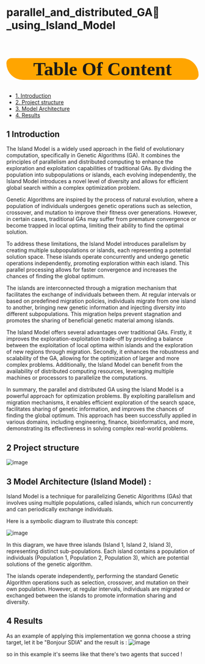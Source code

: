 # parallel_and_distributed_GA🧬_using_Island_Model

<h1 style="background-color:orange;font-family:newtimeroman;font-size:350%;text-align:center;border-radius: 15px 50px;">Table Of Content</h1>


* [1. Introduction](#1)   
* [2. Project structure](#2)
* [3. Model Architecture](#3)    
* [4. Results](#4) 
     

## 1 Introduction

The Island Model is a widely used approach in the field of evolutionary computation, specifically in Genetic Algorithms (GA). It combines the principles of parallelism and distributed computing to enhance the exploration and exploitation capabilities of traditional GAs. By dividing the population into subpopulations or islands, each evolving independently, the Island Model introduces a novel level of diversity and allows for efficient global search within a complex optimization problem.

Genetic Algorithms are inspired by the process of natural evolution, where a population of individuals undergoes genetic operations such as selection, crossover, and mutation to improve their fitness over generations. However, in certain cases, traditional GAs may suffer from premature convergence or become trapped in local optima, limiting their ability to find the optimal solution.

To address these limitations, the Island Model introduces parallelism by creating multiple subpopulations or islands, each representing a potential solution space. These islands operate concurrently and undergo genetic operations independently, promoting exploration within each island. This parallel processing allows for faster convergence and increases the chances of finding the global optimum.

The islands are interconnected through a migration mechanism that facilitates the exchange of individuals between them. At regular intervals or based on predefined migration policies, individuals migrate from one island to another, bringing new genetic information and injecting diversity into different subpopulations. This migration helps prevent stagnation and promotes the sharing of beneficial genetic material among islands.

The Island Model offers several advantages over traditional GAs. Firstly, it improves the exploration-exploitation trade-off by providing a balance between the exploitation of local optima within islands and the exploration of new regions through migration. Secondly, it enhances the robustness and scalability of the GA, allowing for the optimization of larger and more complex problems. Additionally, the Island Model can benefit from the availability of distributed computing resources, leveraging multiple machines or processors to parallelize the computations.

In summary, the parallel and distributed GA using the Island Model is a powerful approach for optimization problems. By exploiting parallelism and migration mechanisms, it enables efficient exploration of the search space, facilitates sharing of genetic information, and improves the chances of finding the global optimum. This approach has been successfully applied in various domains, including engineering, finance, bioinformatics, and more, demonstrating its effectiveness in solving complex real-world problems.

## 2 Project structure

![image](https://github.com/Yassine-Karimi/parallel_and_distributed_GA_using_Island_Model/assets/66490404/b46e7894-09c5-4669-b339-f613b05b5db1)

## 3 Model Architecture (Island Model) :
Island Model is a technique for parallelizing Genetic Algorithms (GAs) that involves using multiple populations, called islands, which run concurrently and can periodically exchange individuals.

Here is a symbolic diagram to illustrate this concept:
     
![image](https://github.com/Yassine-Karimi/parallel_and_distributed_GA_using_Island_Model/assets/66490404/e9e43e3f-f45a-46ab-a041-eb235590774b)


In this diagram, we have three islands (Island 1, Island 2, Island 3), representing distinct sub-populations. Each island contains a population of individuals (Population 1, Population 2, Population 3), which are potential solutions of the genetic algorithm.

The islands operate independently, performing the standard Genetic Algorithm operations such as selection, crossover, and mutation on their own population. However, at regular intervals, individuals are migrated or exchanged between the islands to promote information sharing and diversity.

## 4 Results
As an example of applying this implementation we gonna choose a string target, let it be "Bonjour SDIA" and the result is :
![image](https://github.com/Yassine-Karimi/parallel_and_distributed_GA_using_Island_Model/assets/66490404/2659dd64-446f-45f8-8899-baca71fa5062)


 so in this example it's seems like that there's two agents that succed !

